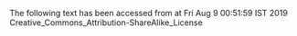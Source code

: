 The following text has been accessed from at Fri Aug 9 00:51:59 IST 2019
Creative_Commons_Attribution-ShareAlike_License
